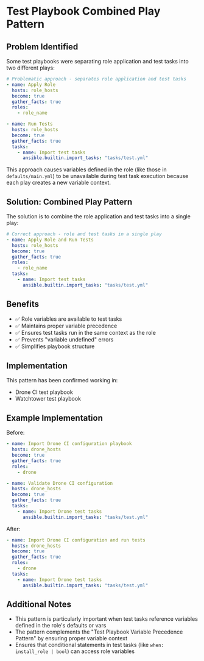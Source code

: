 # Test Playbook Combined Play Pattern

## Problem Identified
Some test playbooks were separating role application and test tasks into two different plays:

```yaml
# Problematic approach - separates role application and test tasks
- name: Apply Role
  hosts: role_hosts
  become: true
  gather_facts: true
  roles:
    - role_name

- name: Run Tests
  hosts: role_hosts
  become: true
  gather_facts: true
  tasks:
    - name: Import test tasks
      ansible.builtin.import_tasks: "tasks/test.yml"
```

This approach causes variables defined in the role (like those in `defaults/main.yml`) to be unavailable during test task execution because each play creates a new variable context.

## Solution: Combined Play Pattern
The solution is to combine the role application and test tasks into a single play:

```yaml
# Correct approach - role and test tasks in a single play
- name: Apply Role and Run Tests
  hosts: role_hosts
  become: true
  gather_facts: true
  roles:
    - role_name
  tasks:
    - name: Import test tasks
      ansible.builtin.import_tasks: "tasks/test.yml"
```

## Benefits
- ✅ Role variables are available to test tasks
- ✅ Maintains proper variable precedence
- ✅ Ensures test tasks run in the same context as the role
- ✅ Prevents "variable undefined" errors
- ✅ Simplifies playbook structure

## Implementation
This pattern has been confirmed working in:
- Drone CI test playbook
- Watchtower test playbook

## Example Implementation
Before:
```yaml
- name: Import Drone CI configuration playbook
  hosts: drone_hosts
  become: true
  gather_facts: true
  roles:
    - drone

- name: Validate Drone CI configuration
  hosts: drone_hosts
  become: true
  gather_facts: true
  tasks:
    - name: Import Drone test tasks
      ansible.builtin.import_tasks: "tasks/test.yml"
```

After:
```yaml
- name: Import Drone CI configuration and run tests
  hosts: drone_hosts
  become: true
  gather_facts: true
  roles:
    - drone
  tasks:
    - name: Import Drone test tasks
      ansible.builtin.import_tasks: "tasks/test.yml"
```

## Additional Notes
- This pattern is particularly important when test tasks reference variables defined in the role's defaults or vars
- The pattern complements the "Test Playbook Variable Precedence Pattern" by ensuring proper variable context
- Ensures that conditional statements in test tasks (like `when: install_role | bool`) can access role variables